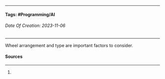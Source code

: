 __________________________________________________________________________
#### **Tags:** #Programming/AI 
###### *Date Of Creation: 2023-11-06*
__________________________________________________________________________

Wheel arrangement and type are important factors to consider.
#### Sources
__________________________________________________________________________
1. 